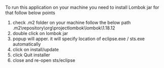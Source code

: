 To run this application on your machine you need to install Lombok jar for that follow below points
1. check .m2 folder on your machine follow the below path
 .m2\repository\org\projectlombok\lombok\1.18.12
 2. double click on lombok jar
 3. popup will apper. it will specify location of eclipse.exe / sts.exe automatically
 4. click on install/update
 5. click Quit installer 
 6. close and re-open sts/eclipse
 
